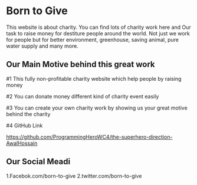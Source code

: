 # Born to Give

This website is about charity. You can find lots of charity work here and Our task to raise money for destiture people around the world. Not just we work for people but for better environment, greenhouse, saving animal, pure water supply and many more.

## Our Main Motive behind this great work

#1 This fully non-profitable charity website which help people by raising money

#2 You can donate money different kind of charity event easily

#3 You can create your own charity work by showing us your great motive behind the charity

#4 GitHub Link

https://github.com/ProgrammingHeroWC4/the-superhero-direction-AwalHossain

## Our Social Meadi

1.Facebok.com/born-to-give
2.twitter.com/born-to-give
